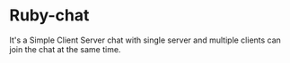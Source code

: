 # Ruby-chat

It's a Simple Client Server chat with single server and multiple clients can join the chat at the same time.
